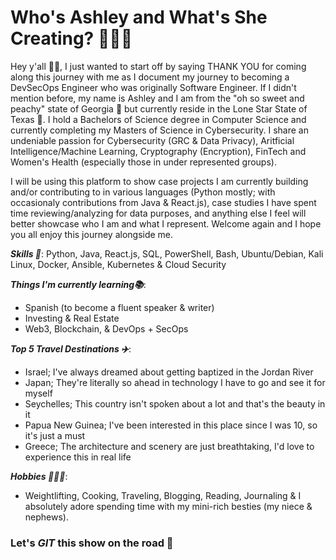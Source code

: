 # Who's Ashley and What's She Creating? 👩🏿‍💻

Hey y'all 👋🏿, I just wanted to start off by saying THANK YOU for coming along this journey with me as I document my journey to becoming a DevSecOps Engineer who was originally Software Engineer. If I didn't mention before, my name is Ashley and I am from the "oh so sweet and peachy" state of Georgia 🍑 but currently reside in the Lone Star State of Texas 🤠. I hold a Bachelors of Science degree in Computer Science and currently completing my Masters of Science in Cybersecurity. I share an undeniable passion for Cybersecurity (GRC & Data Privacy), Aritficial Intelligence/Machine Learning, Cryptography (Encryption), FinTech and Women's Health (especially those in under represented groups). 

I will be using this platform to show case projects I am currently building and/or contributing to in various languages (Python mostly; with occasionaly contributions from Java & React.js), case studies I have spent time reviewing/analyzing for data purposes, and anything else I feel will better showcase who I am and what I represent. Welcome again and I hope you all enjoy this journey alongside me.

***Skills 🔗***: Python, Java, React.js, SQL, PowerShell, Bash, Ubuntu/Debian, Kali Linux, Docker, Ansible, Kubernetes & Cloud Security

***Things I'm currently learning📚***:
- Spanish (to become a fluent speaker & writer)
- Investing & Real Estate
- Web3, Blockchain, & DevOps + SecOps

***Top 5 Travel Destinations ✈️***:
- Israel; I've always dreamed about getting baptized in the Jordan River
- Japan; They're literally so ahead in technology I have to go and see it for myself 
- Seychelles; This country isn't spoken about a lot and that's the beauty in it
- Papua New Guinea; I've been interested in this place since I was 10, so it's just a must
- Greece; The architecture and scenery are just breathtaking, I'd love to experience this in real life

***Hobbies 🏋🏿‍♀️***:
* Weightlifting, Cooking, Traveling, Blogging, Reading, Journaling & I absolutely adore spending time with my mini-rich besties (my niece & nephews).

### Let's *GIT* this show on the road 🚀
